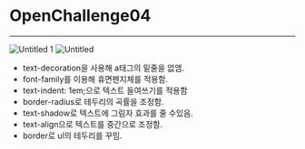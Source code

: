 # OpenChallenge04

---

![Untitled 1](https://github.com/SHAhn1111/WebProgrammingAssigments/assets/144648041/d466c644-487a-4af5-9604-c9f4a2131c38)
![Untitled](https://github.com/SHAhn1111/WebProgrammingAssigments/assets/144648041/16da9670-4499-4237-9d04-4c7c3a02e9d5)

- text-decoration을 사용해 a태그의 밑줄을 없앰.
- font-family를 이용해 휴면펜지체를 적용함.
- text-indent: 1em;으로 텍스트 들여쓰기를 적용함
- border-radius로 테두리의 곡률을 조정함.
- text-shadow로 텍스트에 그림자 효과를 줄 수있음.
- text-align으로 텍스트를 중간으로 조정함.
- border로 ul의 테두리를 꾸밈.
